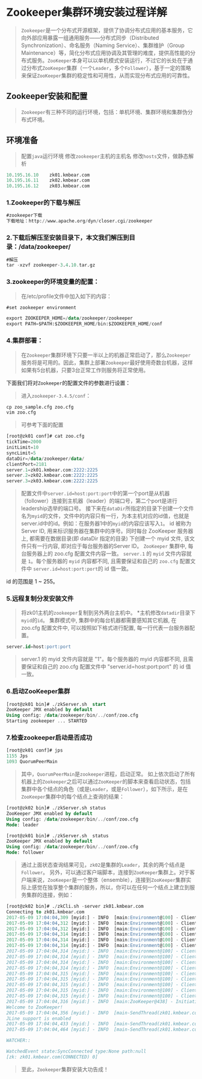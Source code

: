 ﻿# Zookeeper集群环境安装过程详解
>`Zookeeper`是一个分布式开源框架，提供了协调分布式应用的基本服务，它向外部应用暴露一组通用服务——分布式同步（Distributed Synchronization）、命名服务（Naming Service）、集群维护（Group Maintenance）等，简化分布式应用协调及其管理的难度，提供高性能的分布式服务。`ZooKeeper`本身可以以单机模式安装运行，不过它的长处在于通过分布式`ZooKeeper`集群（一个`Leader`，多个`Follower`），基于一定的策略来保证`ZooKeeper`集群的稳定性和可用性，从而实现分布式应用的可靠性。

## Zookeeper安装和配置
>`Zookeeper`有三种不同的运行环境，包括：单机环境、集群环境和集群伪分布式环境。
## 环境准备
>配置`java`运行环境
>修改`zookeeper`主机的主机名
>修改`hosts`文件，做静态解析
```sql
10.195.16.10	zk01.kmbear.com
10.195.16.11	zk02.kmbear.com
10.195.16.12	zk03.kmbear.com

```
### 1.Zookeeper的下载与解压
```sql
#zookeeper下载
下载地址：http://www.apache.org/dyn/closer.cgi/zookeeper
```
### 2.下载后解压至安装目录下，本文我们解压到目录：/data/zookeeper/
```sql
#解压
tar -xzvf zookeeper-3.4.10.tar.gz
```
### 3.zookeeper的环境变量的配置：
>在/etc/profile文件中加入如下的内容：
```sql
#set zookeeper environment

export ZOOKEEPER_HOME=/data/zookeeper/zookeeper
export PATH=$PATH:$ZOOKEEPER_HOME/bin:$ZOOKEEPER_HOME/conf
```

### 4.集群部署：
>在`Zookeeper`集群环境下只要一半以上的机器正常启动了，那么`Zookeeper`服务将是可用的。因此，集群上部署`Zookeeper`最好使用奇数台机器，这样如果有5台机器，只要3台正常工作则服务将正常使用。

下面我们将对`Zookeeper`的配置文件的参数进行设置：
>进入`zookeeper-3.4.5/conf`：
```sql
cp zoo_sample.cfg zoo.cfg
vim zoo.cfg
```
>可参考下面的配置
```sql
[root@zk01 conf]# cat zoo.cfg 
tickTime=2000
initLimit=10
syncLimit=5
dataDir=/data/zookeeper/data/
clientPort=2181
server.1=zk01.kmbear.com:2222:2225
server.2=zk02.kmbear.com:2222:2225  
server.3=zk03.kmbear.com:2222:2225
```
>配置文件中`server.id=host:port:port`中的第一个port是从机器（follower）连接到主机器（leader）的端口号，第二个port是进行leadership选举的端口号。
>接下来在`dataDir`所指定的目录下创建一个文件名为`myid`的文件，文件中的内容只有一行，为本主机对应的id值，也就是server.id中的id。例如：在服务器1中的`myid`的内容应该写入`1`。
>id 被称为 Server ID, 用来标识服务器在集群中的序号。同时每台 ZooKeeper 服务器上, 都需要在数据目录(即 dataDir 指定的目录) 下创建一个 myid 文件, 该文件只有一行内容, 即对应于每台服务器的Server ID。
>`ZooKeeper` 集群中, 每台服务器上的 zoo.cfg 配置文件内容一致。
>`server.1` 的 `myid` 文件内容就是 `1`。每个服务器的 `myid` 内容都不同, 且需要保证和自己的 `zoo.cfg` 配置文件中 `server.id=host:port:port`的 id 值一致。

id 的范围是 1 ~ 255。
### 5.远程复制分发安装文件
>将zk01主机的`zookeeper`复制到另外两台主机中。
>*主机修改`datadir`目录下`myid`的`id`。
>集群模式中, 集群中的每台机器都需要感知其它机器, 在 zoo.cfg 配置文件中, 可以按照如下格式进行配置, 每一行代表一台服务器配置。

```sql
server.id=host:port:port
```
>server.1 的 myid 文件内容就是 "1"。每个服务器的 myid 内容都不同, 且需要保证和自己的 zoo.cfg 配置文件中 "server.id=host:port:port" 的 id 值一致。
### 6.启动ZooKeeper集群
```sql
[root@zk01 bin]# ./zkServer.sh  start
ZooKeeper JMX enabled by default
Using config: /data/zookeeper/bin/../conf/zoo.cfg
Starting zookeeper ... STARTED
```
### 7.检查zookeeper启动是否成功
```sql
[root@zk01 conf]# jps
1155 Jps
1093 QuorumPeerMain
```
>其中，`QuorumPeerMain`是`zookeeper`进程，启动正常。
如上依次启动了所有机器上的`Zookeeper`之后可以通过`ZooKeeper`的脚本来查看启动状态，包括集群中各个结点的角色（或是`Leader`，或是`Follower`），如下所示，是在`ZooKeeper`集群中的每个结点上查询的结果：
```sql
[root@zk02 bin]# ./zkServer.sh status
ZooKeeper JMX enabled by default
Using config: /data/zookeeper/bin/../conf/zoo.cfg
Mode: leader
```
```sql
[root@zk01 bin]# ./zkServer.sh  status
ZooKeeper JMX enabled by default
Using config: /data/zookeeper/bin/../conf/zoo.cfg
Mode: follower
```
>通过上面状态查询结果可见，`zk02`是集群的`Leader`，其余的两个结点是`Follower`。
>另外，可以通过客户端脚本，连接到`ZooKeeper`集群上。对于客户端来说，`ZooKeeper`是一个整体（ensemble），连接到`ZooKeeper`集群实际上感觉在独享整个集群的服务，所以，你可以在任何一个结点上建立到服务集群的连接，例如：
```sql
[root@zk02 bin]# ./zkCli.sh -server zk01.kmbear.com
Connecting to zk01.kmbear.com
2017-05-09 17:04:04,309 [myid:] - INFO  [main:Environment@100] - Client environment:zookeeper.version=3.4.10-39d3a4f269333c922ed3db283be479f9deacaa0f, built on 03/23/2017 10:13 GMT
2017-05-09 17:04:04,312 [myid:] - INFO  [main:Environment@100] - Client environment:host.name=zk02.kmbear.com
2017-05-09 17:04:04,312 [myid:] - INFO  [main:Environment@100] - Client environment:java.version=1.8.0_121
2017-05-09 17:04:04,314 [myid:] - INFO  [main:Environment@100] - Client environment:java.vendor=Oracle Corporation
2017-05-09 17:04:04,314 [myid:] - INFO  [main:Environment@100] - Client environment:java.home=/usr/java/jre
2017-05-09 17:04:04,314 [myid:] - INFO  [main:Environment@100] - Client environment:java.class.path=/data/zookeeper/bin/../build/classes:/data/zookeeper/bin/../build/lib/*.jar:/data/zookeeper/bin/../lib/slf4j-log4j12-1.6.1.jar:/data/zookeeper/bin/../lib/slf4j-api-1.6.1.jar:/data/zookeeper/bin/../lib/netty-3.10.5.Final.jar:/data/zookeeper/bin/../lib/log4j-1.2.16.jar:/data/zookeeper/bin/../lib/jline-0.9.94.jar:/data/zookeeper/bin/../zookeeper-3.4.10.jar:/data/zookeeper/bin/../src/java/lib/*.jar:/data/zookeeper/bin/../conf:/usr/java/lib/tools.jar:/usr/java/lib/dt.jar
2017-05-09 17:04:04,314 [myid:] - INFO  [main:Environment@100] - Client environment:java.library.path=/usr/java/packages/lib/amd64:/usr/lib64:/lib64:/lib:/usr/lib
2017-05-09 17:04:04,314 [myid:] - INFO  [main:Environment@100] - Client environment:java.io.tmpdir=/tmp
2017-05-09 17:04:04,314 [myid:] - INFO  [main:Environment@100] - Client environment:java.compiler=<NA>
2017-05-09 17:04:04,314 [myid:] - INFO  [main:Environment@100] - Client environment:os.name=Linux
2017-05-09 17:04:04,315 [myid:] - INFO  [main:Environment@100] - Client environment:os.arch=amd64
2017-05-09 17:04:04,315 [myid:] - INFO  [main:Environment@100] - Client environment:os.version=3.10.0-514.16.1.el7.x86_64
2017-05-09 17:04:04,315 [myid:] - INFO  [main:Environment@100] - Client environment:user.name=root
2017-05-09 17:04:04,315 [myid:] - INFO  [main:Environment@100] - Client environment:user.home=/root
2017-05-09 17:04:04,315 [myid:] - INFO  [main:Environment@100] - Client environment:user.dir=/data/zookeeper/bin
2017-05-09 17:04:04,316 [myid:] - INFO  [main:ZooKeeper@438] - Initiating client connection, connectString=zk01.kmbear.com sessionTimeout=30000 watcher=org.apache.zookeeper.ZooKeeperMain$MyWatcher@799f7e29
Welcome to ZooKeeper!
2017-05-09 17:04:04,356 [myid:] - INFO  [main-SendThread(zk01.kmbear.com:2181):ClientCnxn$SendThread@1032] - Opening socket connection to server zk01.kmbear.com/10.195.16.10:2181. Will not attempt to authenticate using SASL (unknown error)
JLine support is enabled
2017-05-09 17:04:04,433 [myid:] - INFO  [main-SendThread(zk01.kmbear.com:2181):ClientCnxn$SendThread@876] - Socket connection established to zk01.kmbear.com/10.195.16.10:2181, initiating session
2017-05-09 17:04:04,464 [myid:] - INFO  [main-SendThread(zk01.kmbear.com:2181):ClientCnxn$SendThread@1299] - Session establishment complete on server zk01.kmbear.com/10.195.16.10:2181, sessionid = 0x15bec5fe4490000, negotiated timeout = 30000

WATCHER::

WatchedEvent state:SyncConnected type:None path:null
[zk: zk01.kmbear.com(CONNECTED) 0] 
```
>至此，`Zookeeper`集群安装大功告成！